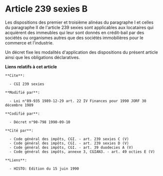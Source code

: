 # Article 239 sexies B

Les dispositions des premier et troisième alinéas du paragraphe I et celles du paragraphe II de l'article 239 sexies sont
applicables aux locataires qui acquièrent des immeubles qui leur sont donnés en crédit-bail par des sociétés ou organismes
autres que des sociétés immobilières pour le commerce et l'industrie.

Un décret fixe les modalités d'application des dispositions du présent article ainsi que les obligations déclaratives.

**Liens relatifs à cet article**

	**Cite**:

	  - CGI 239 sexies

	**Modifié par**:

	  - Loi n°89-935 1989-12-29 art. 22 IV Finances pour 1990 JORF 30 décembre 1989

	**Codifié par**:

	  - Décret n°90-798 1990-09-10

	**Cité par**:

	  - Code général des impôts, CGI. - art. 239 sexies C (V)
	  - Code général des impôts, CGI. - art. 239 sexies D (V)
	  - Code général des impôts, CGI. - art. 39 duodecies A (V)
	  - Code général des impôts, annexe 3, CGIAN3. - art. 49 octies E (V)

	**Liens**:

	  - HISTO: Edition du 15 juin 1990
